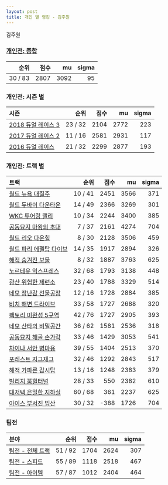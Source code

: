```yaml
---
layout: post
title: 개인 별 랭킹 - 김주원
---
```


김주원

### [개인전: 종합](../singles-full)

| 순위 | 점수 | mu | sigma |
|---:|---:|---:|---:|
| 30 / 83 | 2807 | 3092 | 95 |

### 개인전: 시즌 별

| 시즌 | 순위 | 점수 | mu | sigma |
|:---|---:|---:|---:|---:|
| [2018 듀얼 레이스 3](../s2018_1) | 23 / 32 | 2104 | 2772 | 223 |
| [2017 듀얼 레이스 2](../s2017_1) | 11 / 16 | 2581 | 2931 | 117 |
| [2016 듀얼 레이스](../s2016_1) | 21 / 32 | 2299 | 2877 | 193 |

### 개인전: 트랙 별

| 트랙 | 순위 | 점수 | mu | sigma |
|:---|---:|---:|---:|---:|
| [월드 뉴욕 대질주](../newyork) | 10 / 41 | 2451 | 3566 | 371 |
| [월드 두바이 다운타운](../dubai) | 14 / 49 | 2366 | 3269 | 301 |
| [WKC 투어링 랠리](../rally) | 10 / 34 | 2244 | 3400 | 385 |
| [공동묘지 마왕의 초대](../mawang) | 7 / 37 | 2161 | 4274 | 704 |
| [월드 리오 다운힐](../rio) | 8 / 30 | 2128 | 3506 | 459 |
| [월드 파리 에펠탑 다이브](../eifel) | 14 / 35 | 1917 | 2894 | 326 |
| [해적 숨겨진 보물](../haesumbo) | 8 / 32 | 1887 | 3763 | 625 |
| [노르테유 익스프레스](../noex) | 32 / 68 | 1793 | 3138 | 448 |
| [광산 위험한 제련소](../jeryeonso) | 23 / 40 | 1788 | 3329 | 514 |
| [네모 장난감 선물공장](../present) | 12 / 16 | 1728 | 2884 | 385 |
| [비치 해변 드라이브](../haebyun) | 33 / 58 | 1727 | 2688 | 320 |
| [팩토리 미완성 5구역](../district5) | 42 / 76 | 1727 | 2905 | 393 |
| [네모 산타의 비밀공간](../santa) | 36 / 62 | 1581 | 2536 | 318 |
| [공동묘지 해골 손가락](../haeson) | 33 / 46 | 1429 | 3053 | 541 |
| [차이나 서안 병마용](../byeongma) | 39 / 55 | 1404 | 2513 | 370 |
| [포레스트 지그재그](../zigzag) | 32 / 46 | 1292 | 2843 | 517 |
| [해적 가파른 감시탑](../gamshi) | 13 / 16 | 1248 | 2383 | 379 |
| [빌리지 붐힐터널](../boomhill) | 28 / 33 | 550 | 2382 | 610 |
| [대저택 은밀한 지하실](../jeotaek) | 60 / 68 | 361 | 2237 | 625 |
| [아이스 부서진 빙산](../boobing) | 30 / 32 | -388 | 1726 | 704 |

### 팀전

| 분야 | 순위 | 점수 | mu | sigma |
|:---|---:|---:|---:|---:|
| [팀전 - 전체 트랙](../team-full) | 51 / 92 | 1704 | 2624 | 307 |
| [팀전 - 스피드](../team-speed) | 55 / 89 | 1118 | 2518 | 467 |
| [팀전 - 아이템](../team-item) | 57 / 87 | 1012 | 2404 | 464 |
